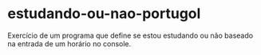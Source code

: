 # estudando-ou-nao-portugol
Exercício de um programa que define se estou estudando ou não baseado na entrada de um horário no console.
